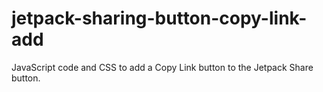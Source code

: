 # jetpack-sharing-button-copy-link-add
JavaScript code and CSS to add a Copy Link button to the Jetpack Share button.
